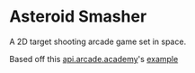 # Asteroid Smasher

A 2D target shooting arcade game set in space.

Based off this [api.arcade.academy](https://api.arcade.academy)'s [example](https://api.arcade.academy/en/latest/examples/asteroid_smasher.html)
